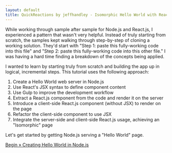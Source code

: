 ```yaml
---
layout: default
title: QuickReactions by jeffhandley - Isomorphic Hello World with React and Node
---
```


While working through sample after sample for Node.js and React.js, I experienced a pattern that wasn't very helpful. Instead of truly starting from scratch, the samples kept walking through step-by-step of cloning a working solution.  They'd start with "Step 1: paste this fully-working code into this file" and "Step 2: paste this fully-working code into this other file." I was having a hard time finding a breakdown of the concepts being applied.

I wanted to learn by starting truly from scratch and building the app up in logical, incremental steps. This tutorial uses the following approach:

1. Create a Hello World web server in Node.js
1. Use React's JSX syntax to define component content
1. Use Gulp to improve the development workflow
1. Extract a React.js component from the code and render it on the server
1. Introduce a client-side React.js component (without JSX) to render on the page
1. Refactor the client-side component to use JSX
1. Integrate the server-side and client-side React.js usage, achieving an "Isomorphic" page

Let's get started by getting Node.js serving a "Hello World" page.

[Begin » Creating Hello World in Node.js](1-helloworld.html)
